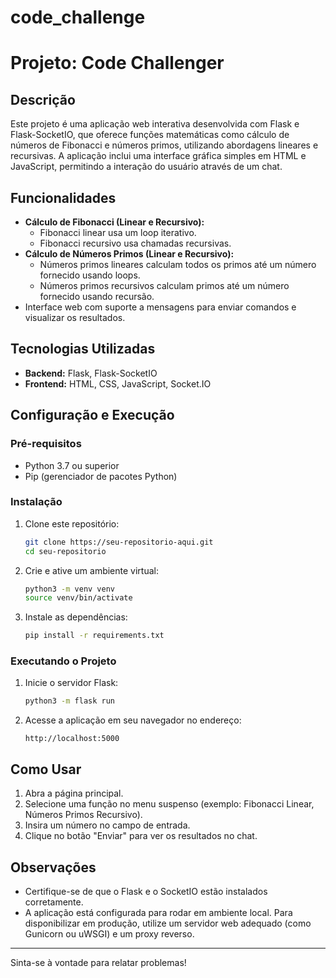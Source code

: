 # code_challenge


# Projeto: Code Challenger

## Descrição
Este projeto é uma aplicação web interativa desenvolvida com Flask e Flask-SocketIO, que oferece funções matemáticas como cálculo de números de Fibonacci e números primos, utilizando abordagens lineares e recursivas. A aplicação inclui uma interface gráfica simples em HTML e JavaScript, permitindo a interação do usuário através de um chat.

## Funcionalidades
- **Cálculo de Fibonacci (Linear e Recursivo):**
  - Fibonacci linear usa um loop iterativo.
  - Fibonacci recursivo usa chamadas recursivas.
- **Cálculo de Números Primos (Linear e Recursivo):**
  - Números primos lineares calculam todos os primos até um número fornecido usando loops.
  - Números primos recursivos calculam primos até um número fornecido usando recursão.
- Interface web com suporte a mensagens para enviar comandos e visualizar os resultados.

## Tecnologias Utilizadas
- **Backend:** Flask, Flask-SocketIO
- **Frontend:** HTML, CSS, JavaScript, Socket.IO

## Configuração e Execução

### Pré-requisitos
- Python 3.7 ou superior
- Pip (gerenciador de pacotes Python)

### Instalação
1. Clone este repositório:
   ```bash
   git clone https://seu-repositorio-aqui.git
   cd seu-repositorio
   ```
2. Crie e ative um ambiente virtual:
   ```bash
   python3 -m venv venv
   source venv/bin/activate
   ```
3. Instale as dependências:
   ```bash
   pip install -r requirements.txt
   ```

### Executando o Projeto
1. Inicie o servidor Flask:
   ```bash
   python3 -m flask run
   ```
2. Acesse a aplicação em seu navegador no endereço:
   ```
   http://localhost:5000
   ```

## Como Usar
1. Abra a página principal.
2. Selecione uma função no menu suspenso (exemplo: Fibonacci Linear, Números Primos Recursivo).
3. Insira um número no campo de entrada.
4. Clique no botão "Enviar" para ver os resultados no chat.


## Observações
- Certifique-se de que o Flask e o SocketIO estão instalados corretamente.
- A aplicação está configurada para rodar em ambiente local. Para disponibilizar em produção, utilize um servidor web adequado (como Gunicorn ou uWSGI) e um proxy reverso.

---

Sinta-se à vontade para relatar problemas!

